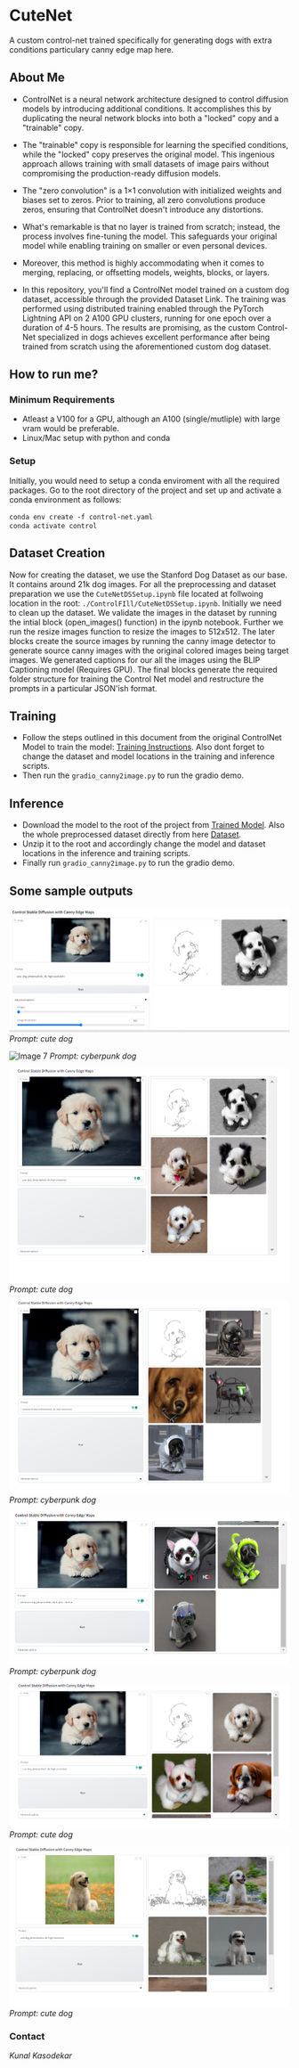 # CuteNet

A custom control-net trained specifically for generating dogs with extra conditions particulary canny edge map here.

## About Me

* ControlNet is a neural network architecture designed to control diffusion models by introducing additional conditions. It accomplishes this by duplicating the neural network blocks into both a "locked" copy and a "trainable" copy.

* The "trainable" copy is responsible for learning the specified conditions, while the "locked" copy preserves the original model. This ingenious approach allows training with small datasets of image pairs without compromising the production-ready diffusion models.

* The "zero convolution" is a 1×1 convolution with initialized weights and biases set to zeros. Prior to training, all zero convolutions produce zeros, ensuring that ControlNet doesn't introduce any distortions.

* What's remarkable is that no layer is trained from scratch; instead, the process involves fine-tuning the model. This safeguards your original model while enabling training on smaller or even personal devices.

* Moreover, this method is highly accommodating when it comes to merging, replacing, or offsetting models, weights, blocks, or layers.

* In this repository, you'll find a ControlNet model trained on a custom dog dataset, accessible through the provided Dataset Link. The training was performed using distributed training enabled through the PyTorch Lightning API on 2 A100 GPU clusters, running for one epoch over a duration of 4-5 hours. The results are promising, as the custom Control-Net specialized in dogs achieves excellent performance after being trained from scratch using the aforementioned custom dog dataset.

## How to run me?

### Minimum Requirements
* Atleast a V100 for a GPU, although an A100 (single/mutliple) with large vram would be preferable.
* Linux/Mac setup with python and conda

### Setup 
Initially, you would need to setup a conda enviroment with all the required packages. Go to the root directory of the project and set up and activate a conda environment as follows:

```
conda env create -f control-net.yaml
conda activate control

```

## Dataset Creation

Now for creating the dataset, we use the Stanford Dog Dataset as our base. It contains around 21k dog images. For all the preprocessing and dataset preparation we use the `CuteNetDSSetup.ipynb` file located at follwoing location in the root: `./ControlFIll/CuteNetDSSetup.ipynb`. Initially we need to clean up the dataset. We validate the images in the dataset by running the intial block (open_images() function) in the ipynb notebook. Further we run the resize images function to resize the images to 512x512. The later blocks create the source images by running the canny image detector to generate source canny images with the original colored images being target images. We generated captions for our all the images using the BLIP Captioning model (Requires GPU). The final blocks generate the required folder structure for training the Control Net model and restructure the prompts in a particular JSON'ish format.

## Training

* Follow the steps outlined in this document from the original ControlNet Model to train the model: [Training Instructions](https://github.com/lllyasviel/ControlNet/blob/main/docs/train.md). Also dont forget to change the dataset and model locations in the training and inference scripts. 
* Then run the `gradio_canny2image.py` to run the gradio demo. 

## Inference

* Download the model to the root of the project from [Trained Model](https://huggingface.co/gremlin97/CuteControlNet/tree/main). Also the whole preprocessed dataset directly from here [Dataset](https://huggingface.co/datasets/gremlin97/cute-controlnet). 
* Unzip it to the root and accordingly change the model and dataset locations in the inference and training scripts.
* Finally run `gradio_canny2image.py` to run the gradio demo. 

## Some sample outputs

![Image 6](samples/11.PNG)
*Prompt: cute dog*

![Image 7](samples/12PNG)
*Prompt: cyberpunk dog*

![Image 1](samples/6.PNG)
*Prompt: cute dog*

![Image 2](samples/7.PNG)
*Prompt: cyberpunk dog*

![Image 3](samples/8.PNG)
*Prompt: cyberpunk dog*

![Image 4](samples/9.PNG)
*Prompt: cute dog*

![Image 5](samples/10.PNG)
*Prompt: cute dog*

### Contact
*Kunal Kasodekar*